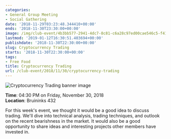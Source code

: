 ```yaml
---
categories:
- General Group Meeting
- Social Gathering
date: '2018-11-29T03:23:48.344410+00:00'
ends: '2018-11-30T23:30:00+00:00'
image: /img/club-event/4b3bb577-2941-4dc7-8c81-c6a28c97ed00cae546c5-f416-4dbb-849f-dd7804244de3.png
lastmod: '2019-01-12T16:30:51.403694+00:00'
publishdate: '2018-11-30T22:30:00+00:00'
slug: Cryptocurrency Trading
starts: '2018-11-30T22:30:00+00:00'
tags:
- Free Food
title: Cryptocurrency Trading
url: /club-event/2018/11/30/cryptocurrency-trading
---
```


<img src="/img/club-event/4b3bb577-2941-4dc7-8c81-c6a28c97ed00cae546c5-f416-4dbb-849f-dd7804244de3.png" alt="Cryptocurrency Trading banner image" /><br>
    <p class="eventInfo">
        <strong>Time</strong>: 04:30 PM on Friday, November 30, 2018<br>
        <strong>Location</strong>: Bruininks 432
    </p>
    <p>For this week's event, we thought it would be a good idea to discuss trading. We'll dive into technical analysis, trading techniques, and outlook on the recent bearishness in the market. It would also be a good opportunity to share ideas and interesting projects other members have invested in.</p>